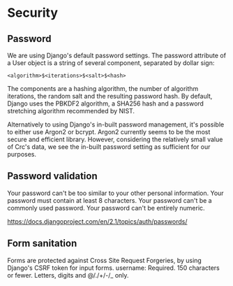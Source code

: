 # Security 

## Password

We are using Django's default password settings. The password attribute of a User object is a string of several component, separated by dollar sign:  

`<algorithm>$<iterations>$<salt>$<hash>`

The components are a hashing algorithm, the number of algorithm iterations, the random salt and the resulting password hash.
By default, Django uses the PBKDF2 algorithm, a SHA256 hash and a password stretching algorithm recommended by NIST.  

Alternatively to using Django's in-built password management, it's possible to either use Argon2 or bcrypt.
Argon2 currently seems to be the most secure and efficient library. However, considering the relatively small value of Crc's data, we see the in-built password setting as sufficient for our purposes.  

## Password validation

Your password can't be too similar to your other personal information.
Your password must contain at least 8 characters.
Your password can't be a commonly used password.
Your password can't be entirely numeric.

https://docs.djangoproject.com/en/2.1/topics/auth/passwords/

## Form sanitation
Forms are protected against Cross Site Request Forgeries, by using Django's CSRF token for input forms.
username: Required. 150 characters or fewer. Letters, digits and @/./+/-/_ only.
